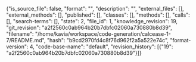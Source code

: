 {"is_source_file": false, "format": "", "description": "", "external_files": [], "external_methods": [], "published": [], "classes": [], "methods": [], "calls": [], "search-terms": [], "state": 2, "file_id": 1, "knowledge_revision": 19, "git_revision": "a2f2560c0ab964b20b7dbfc02060a730880b8d39", "filename": "/home/kavia/workspace/code-generation/calcease-1-7/README.md", "hash": "b9cd2970fd4c8f76d962f2a5a522e74c", "format-version": 4, "code-base-name": "default", "revision_history": [{"19": "a2f2560c0ab964b20b7dbfc02060a730880b8d39"}]}
